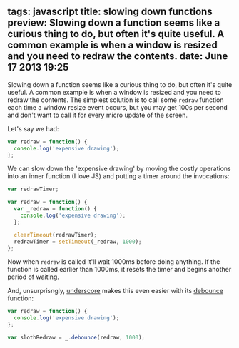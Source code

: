 tags: javascript
title: slowing down functions
preview: Slowing down a function seems like a curious thing to do, but often it's quite useful. A common example is when a window is resized and you need to redraw the contents.
date: June 17 2013 19:25
---

Slowing down a function seems like a curious thing to do, but often it's quite useful. A common example is when a window is resized and you need to redraw the contents. The simplest solution is to call some `redraw` function each time a window resize event occurs, but you may get 100s per second and don't want to call it for every micro update of the screen.

Let's say we had:

```javascript
var redraw = function() {
  console.log('expensive drawing');
};
```

We can slow down the 'expensive drawing' by moving the costly operations into an inner function (I love JS) and putting a timer around the invocations:

```javascript
var redrawTimer;

var redraw = function() {
  var _redraw = function() {
    console.log('expensive drawing');
  };

  clearTimeout(redrawTimer);
  redrawTimer = setTimeout(_redraw, 1000);
};
```

Now when `redraw` is called it'll wait 1000ms before doing anything. If the function is called earlier than 1000ms, it resets the timer and begins another period of waiting.

And, unsurprisngly, [underscore](http://underscorejs.org/) makes this even easier with its [debounce](http://underscorejs.org/#debounce) function:

```javascript
var redraw = function() {
  console.log('expensive drawing');
};

var slothRedraw = _.debounce(redraw, 1000);
```
